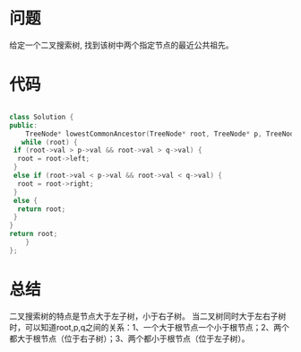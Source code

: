 # 问题 #
给定一个二叉搜索树, 找到该树中两个指定节点的最近公共祖先。
# 代码 #
```C++

class Solution {
public:
    TreeNode* lowestCommonAncestor(TreeNode* root, TreeNode* p, TreeNode* q) {
   while (root) {  
 if (root->val > p->val && root->val > q->val) {  
  root = root->left;  
 }  
 else if (root->val < p->val && root->val < q->val) {  
  root = root->right;  
 }  
 else {  
  return root;  
 }  
}  
return root;     
    }
};
```
# 总结 #
二叉搜索树的特点是节点大于左子树，小于右子树。 当二叉树同时大于左右子树时，可以知道root,p,q之间的关系：1、一个大于根节点一个小于根节点；2、两个都大于根节点（位于右子树）；3、两个都小于根节点（位于左子树）。
